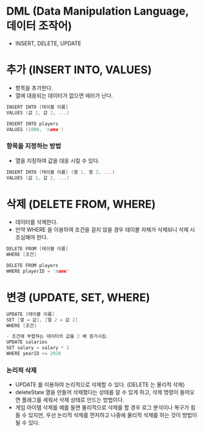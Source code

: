 DML (Data Manipulation Language, 데이터 조작어)
=====
- INSERT, DELETE, UPDATE

추가 (INSERT INTO, VALUES)
=====
- 항목을 추가한다.
- 열에 대응되는 데이터가 없으면 에러가 난다.
```C
INSERT INTO [테이블 이름]
VALUES (값 1, 값 2, ...)

INSERT INTO players
VALUES (1000, 'name')
```

### 항목을 지정하는 방법
- 열을 지정하여 값을 대응 시킬 수 있다.
```C
INSERT INTO [테이블 이름] (열 1, 열 2, ...)
VALUES (값 1, 값 2, ...)
```

삭제 (DELETE FROM, WHERE)
=====
- 데이터를 삭제한다.
- 만약 WHERE 을 이용하여 조건을 걸지 않을 경우 테이블 자체가 삭제되니 삭제 시 조심해야 한다.
```C
DELETE FROM [테이블 이름]
WHERE [조건]

DELETE FROM players
WHERE playerID = 'name'
```

변경 (UPDATE, SET, WHERE)
=====
```C
UPDATE [테이블 이름]
SET [열 = 값], [열 2 = 값 2]
WHERE [조건]

- 조건에 부합하는 데이터의 값을 2 배 증가시킴.
UPDATE salaries
SET salary = salary * 2
WHERE yearID <= 2020
```

### 논리적 삭제
- UPDATE 를 이용하여 논리적으로 삭제할 수 있다. (DELETE 는 물리적 삭제)
- deleteState 열을 만들어 삭제했다는 상태를 알 수 있게 하고, 삭제 명령이 들어오면 플래그를 세워서 삭제 상태로 만드는 방법이다.
- 게임 아이템 삭제를 예를 들면 물리적으로 삭제를 할 경우 로그 분석이나 복구가 힘들 수 있지만,
  우선 논리적 삭제를 먼저하고 나중에 물리적 삭제를 하는 것이 방법이 될 수 있다.
